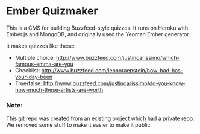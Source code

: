 Ember Quizmaker
==========

This is a CMS for building Buzzfeed-style quizzes. It runs on Heroku with Ember.js and MongoDB, and originally used the Yeoman Ember generator.

It makes quizzes like these:
* Multiple choice: http://www.buzzfeed.com/justincarissimo/which-famous-emma-are-you
* Checklist: http://www.buzzfeed.com/leonoraepstein/how-bad-has-your-day-been
* True/false: http://www.buzzfeed.com/justincarissimo/do-you-know-how-much-these-artists-are-worth

### Note:
This git repo was created from an existing project which had a private repo. We removed some stuff to make it easier to make it public.
